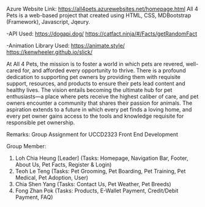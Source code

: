 Azure Website Link: https://all4pets.azurewebsites.net/homepage.html
All 4 Pets is a web-based project that created using HTML, CSS, MDBootstrap (Framework), Javascript, Jqeury.

-API Used: 
https://dogapi.dog/
https://catfact.ninja/#/Facts/getRandomFact

-Animation Library Used:
https://animate.style/
https://kenwheeler.github.io/slick/

At All 4 Pets, the mission is to foster a world in which pets are revered, well-cared for, and afforded every opportunity to thrive. 
There is a profound dedication to supporting pet owners by providing them with requisite support, resources, and products to ensure their pets lead content and healthy lives.
The vision entails becoming the ultimate hub for pet enthusiasts—a place where pets receive the highest caliber of care, and pet owners encounter a community that shares their passion for animals. 
The aspiration extends to a future in which every pet finds a loving home, and every pet owner gains access to the tools and knowledge requisite for responsible pet ownership.

Remarks:
Group Assignment for UCCD2323 Front End Development

Group Member:
1. Loh Chia Heung [Leader] (Tasks: Homepage, Navigation Bar, Footer, About Us, Pet Facts, Register & Login)
2. Teoh Le Teng (Tasks: Pet Grooming, Pet Boarding, Pet Training, Pet Medical, Pet Adoption, User)
3. Chia Shen Yang (Tasks: Contact Us, Pet Weather, Pet Breeds)
4. Fong Zhan Pok (Tasks: Products, E-Wallet Payment, Credit/Debit Payment, FAQ)
